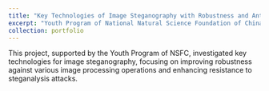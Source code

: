 ```yaml
---
title: "Key Technologies of Image Steganography with Robustness and Anti-Detection Capabilities"
excerpt: "Youth Program of National Natural Science Foundation of China (NSFC) (61802145)<br/>"
collection: portfolio
---
```


This project, supported by the Youth Program of NSFC, investigated key technologies for image steganography, focusing on improving robustness against various image processing operations and enhancing resistance to steganalysis attacks.
